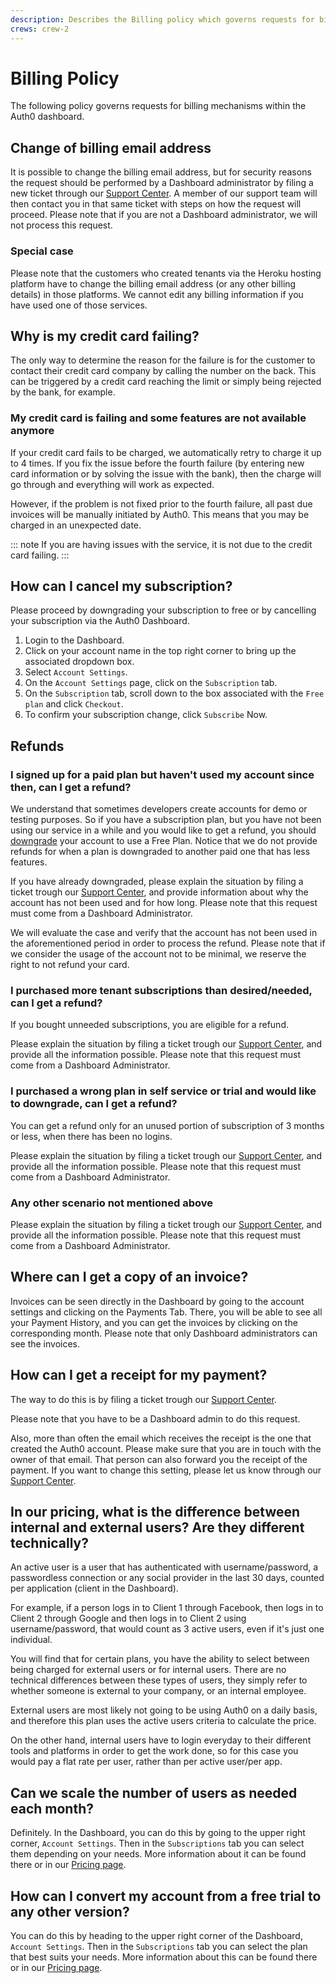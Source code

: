 ```yaml
---
description: Describes the Billing policy which governs requests for billing mechanisms within the Auth0 dashboard
crews: crew-2
---
```


# Billing Policy

The following policy governs requests for billing mechanisms within the Auth0 dashboard.

## Change of billing email address

It is possible to change the billing email address, but for security reasons the request should be performed by a Dashboard administrator by filing a new ticket through our [Support Center](${env.DOMAIN_URL_SUPPORT}). A member of our support team will then contact you in that same ticket with steps on how the request will proceed.
Please note that if you are not a Dashboard administrator, we will not process this request.

### Special case

Please note that the customers who created tenants via the Heroku hosting platform have to change the billing email address (or any other billing details) in those platforms. We cannot edit any billing information if you have used one of those services.

## Why is my credit card failing?
The only way to determine the reason for the failure is for the customer to contact their credit card company by calling the number on the back. This can be triggered by a credit card reaching the limit or simply being rejected by the bank, for example.

### My credit card is failing and some features are not available anymore
If your credit card fails to be charged, we automatically retry to charge it up to 4 times. If you fix the issue before the fourth failure (by entering new card information or by solving the issue with the bank), then the charge will go through and everything will work as expected.

However, if the problem is not fixed prior to the fourth failure, all past due invoices will be manually initiated by Auth0. This means that you may be charged in an unexpected date.

::: note
If you are having issues with the service, it is not due to the credit card failing.
:::

## How can I cancel my subscription?
Please proceed by downgrading your subscription to free or by cancelling your subscription via the Auth0 Dashboard.

1. Login to the Dashboard.
2. Click on your account name in the top right corner to bring up the associated dropdown box.
3. Select `Account Settings`.
4. On the `Account Settings` page, click on the `Subscription` tab.
5. On the `Subscription` tab, scroll down to the box associated with the `Free plan` and click `Checkout`.
6. To confirm your subscription change, click `Subscribe` Now.

## Refunds

### I signed up for a paid plan but haven't used my account since then, can I get a refund?

We understand that sometimes developers create accounts for demo or testing purposes. So if you have a subscription plan, but you have not been using our service in a while and you would like to get a refund, you should [downgrade](/tutorials/cancel-paid-subscriptions#downgrade-a-paid-subscription-to-a-free-subscription) your account to use a Free Plan. Notice that we do not provide refunds for when a plan is downgraded to another paid one that has less features.

If you have already downgraded, please explain the situation by filing a ticket trough our [Support Center](${env.DOMAIN_URL_SUPPORT}), and provide information about why the account has not been used and for how long. Please note that this request must come from a Dashboard Administrator.

We will evaluate the case and verify that the account has not been used in the aforementioned period in order to process the refund. Please note that if we consider the usage of the account not to be minimal, we reserve the right to not refund your card.

### I purchased more tenant subscriptions than desired/needed, can I get a refund?

If you bought unneeded subscriptions, you are eligible for a refund. 

Please explain the situation by filing a ticket trough our [Support Center](${env.DOMAIN_URL_SUPPORT}), and provide all the information possible. Please note that this request must come from a Dashboard Administrator.

### I purchased a wrong plan in self service or trial and would like to downgrade, can I get a refund?

You can get a refund only for an unused portion of subscription of 3 months or less, when there has been no logins. 

Please explain the situation by filing a ticket trough our [Support Center](${env.DOMAIN_URL_SUPPORT}), and provide all the information possible. Please note that this request must come from a Dashboard Administrator.

### Any other scenario not mentioned above

Please explain the situation by filing a ticket trough our [Support Center](${env.DOMAIN_URL_SUPPORT}), and provide all the information possible. Please note that this request must come from a Dashboard Administrator.

## Where can I get a copy of an invoice?

Invoices can be seen directly in the Dashboard by going to the account settings and clicking on the Payments Tab. There, you will be able to see all your Payment History, and you can get the invoices by clicking on the corresponding month. Please note that only Dashboard administrators can see the invoices.

## How can I get a receipt for my payment?

The way to do this is by filing a ticket trough our [Support Center](${env.DOMAIN_URL_SUPPORT}).

Please note that you have to be a Dashboard admin to do this request.

Also, more than often the email which receives the receipt is the one that created the Auth0 account. Please make sure that you are in touch with the owner of that email. That person can also forward you the receipt of the payment. If you want to change this setting, please let us know through our [Support Center](${env.DOMAIN_URL_SUPPORT}).

## In our pricing, what is the difference between internal and external users? Are they different technically?

An active user is a user that has authenticated with username/password, a passwordless connection or any social provider in the last 30 days, counted per application (client in the Dashboard).

For example, if a person logs in to Client 1 through Facebook, then logs in to Client 2 through Google and then logs in to Client 2 using username/password, that would count as 3 active users, even if it's just one individual.

You will find that for certain plans, you have the ability to select between being charged for external users or for internal users. There are no technical differences between these types of users, they simply refer to whether someone is external to your company, or an internal employee.

External users are most likely not going to be using Auth0 on a daily basis, and therefore this plan uses the active users criteria to calculate the price.

On the other hand, internal users have to login everyday to their different tools and platforms in order to get the work done, so for this case you would pay a flat rate per user, rather than per active user/per app.

## Can we scale the number of users as needed each month?

Definitely. In the Dashboard, you can do this by going to the upper right corner, `Account Settings`. Then in the `Subscriptions` tab you can select them depending on your needs. More information about it can be found there or in our [Pricing page](https://auth0.com/pricing/).

## How can I convert my account from a free trial to any other version?

You can do this by heading to the upper right corner of the Dashboard, `Account Settings`. Then in the `Subscriptions` tab you can select the plan that best suits your needs. More information about this can be found there or in our [Pricing page](https://auth0.com/pricing/).
